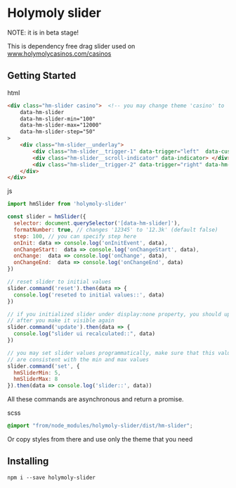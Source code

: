 # Holymoly slider
NOTE: it is in beta stage!

This is dependency free drag slider used on www.holymolycasinos.com/casinos

## Getting Started

html
```html
<div class="hm-slider casino">  <!-- you may change theme 'casino' to 'slot' -->
    data-hm-slider
    data-hm-slider-min="100" 
    data-hm-slider-max="12000" 
    data-hm-slider-step="50"
>
    <div class="hm-slider__underlay">
        <div class="hm-slider__trigger-1" data-trigger="left"  data-custom-name="global_score_min"> </div>
        <div class="hm-slider__scroll-indicator" data-indicator> </div>
        <div class="hm-slider__trigger-2" data-trigger="right" data-hm-slider-cut-sign="+"  data-custom-name="global_score_max"> </div>
    </div>
</div>
```

js
```javascript
import hmSlider from 'holymoly-slider'

const slider = hmSlider({
  selector: document.querySelector('[data-hm-slider]'),
  formatNumber: true, // changes '12345' to '12.3k' (default false)
  step: 100, // you can specify step here
  onInit: data => console.log('onInitEvent', data),
  onChangeStart:  data => console.log('onChangeStart', data),
  onChange:  data => console.log('onChange', data),
  onChangeEnd:  data => console.log('onChangeEnd', data)
})

// reset slider to initial values
slider.command('reset').then(data => {
  console.log('reseted to initial values::', data)
})

// if you initialized slider under display:none property, you should update it 
// after you make it visible again
slider.command('update').then(data => {
  console.log("slider ui recalculated::", data)
})

// you may set slider values programmatically, make sure that this value 
// are consistent with the min and max values
slider.command('set', {
  hmSliderMin: 5,
  hmSliderMax: 8
}).then(data => console.log('slider::', data))
```
All these commands are asynchronous and return a promise.

scss
```scss
@import "from/node_modules/holymoly-slider/dist/hm-slider";
```
Or copy styles from there and use only the theme that you need

## Installing


```
npm i --save holymoly-slider
```


